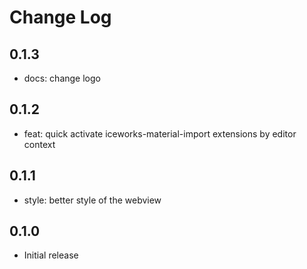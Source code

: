 # Change Log

## 0.1.3

- docs: change logo

## 0.1.2

- feat: quick activate iceworks-material-import extensions by editor context

## 0.1.1

- style: better style of the webview

## 0.1.0

- Initial release

